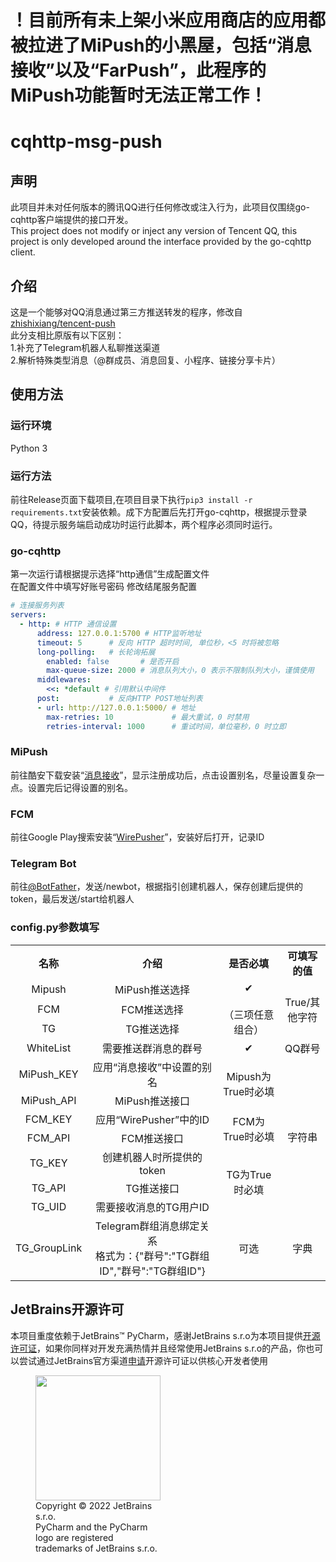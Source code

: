 # ！目前所有未上架小米应用商店的应用都被拉进了MiPush的小黑屋，包括“消息接收”以及“FarPush”，此程序的MiPush功能暂时无法正常工作！
# cqhttp-msg-push
## 声明
此项目并未对任何版本的腾讯QQ进行任何修改或注入行为，此项目仅围绕go-cqhttp客户端提供的接口开发。<br>
This project does not modify or inject any version of Tencent QQ, this project is only developed around the interface provided by the go-cqhttp client.
## 介绍
这是一个能够对QQ消息通过第三方推送转发的程序，修改自<a href="https://github.com/zhishixiang/tencent-push">zhishixiang/tencent-push</a>
<br>此分支相比原版有以下区别：  
1.补充了Telegram机器人私聊推送渠道<br>
2.解析特殊类型消息（@群成员、消息回复、小程序、链接分享卡片）<br>
## 使用方法
### 运行环境
Python 3
### 运行方法
前往Release页面下载项目,在项目目录下执行`pip3 install -r requirements.txt`安装依赖。成下方配置后先打开go-cqhttp，根据提示登录QQ，待提示服务端启动成功时运行此脚本，两个程序必须同时运行。
### go-cqhttp
第一次运行请根据提示选择“http通信”生成配置文件<br>
在配置文件中填写好账号密码 修改结尾服务配置
```yaml
# 连接服务列表
servers:
  - http: # HTTP 通信设置
      address: 127.0.0.1:5700 # HTTP监听地址
      timeout: 5      # 反向 HTTP 超时时间, 单位秒，<5 时将被忽略
      long-polling:   # 长轮询拓展
        enabled: false       # 是否开启
        max-queue-size: 2000 # 消息队列大小，0 表示不限制队列大小，谨慎使用
      middlewares:
        <<: *default # 引用默认中间件
      post:           # 反向HTTP POST地址列表
      - url: http://127.0.0.1:5000/ # 地址
        max-retries: 10             # 最大重试，0 时禁用
        retries-interval: 1000      # 重试时间，单位毫秒，0 时立即
```
### MiPush
前往酷安下载安装“<a href="https://www.coolapk.com/apk/top.tdtt.news">消息接收</a>”，显示注册成功后，点击设置别名，尽量设置复杂一点。设置完后记得设置的别名。
### FCM
前往Google Play搜索安装“<a href="https://play.google.com/store/apps/details?id=com.mrivan.wirepusher">WirePusher</a>”，安装好后打开，记录ID
### Telegram Bot
前往<a href="https://t.me/BotFather">@BotFather</a>，发送/newbot，根据指引创建机器人，保存创建后提供的token，最后发送/start给机器人

### config.py参数填写
<table>
	<tr align="center">
	    <th>名称</th>
	    <th>介绍</th>
	    <th>是否必填</th>
	    <th>可填写的值</th>
	</tr>
	<tr align="center">
	    <td>Mipush</td>
	    <td>MiPush推送选择</td>
	    <td rowspan="3">✔<br/><br/>（三项任意组合）</td>
	    <td rowspan="3">True/其他字符</td>
	</tr>
	<tr align="center">
	    <td>FCM</td>
	    <td>FCM推送选择</td>
	</tr>
	<tr align="center">
	    <td>TG</td>
	    <td>TG推送选择</td>
	</tr>
  	<tr align="center">
	    <td>WhiteList</td>
	    <td>需要推送群消息的群号</td>
	    <td>✔</td>
	    <td>QQ群号</td>
	</tr>
	<tr align="center">
      	    <td>MiPush_KEY</td>
	    <td>应用“消息接收”中设置的别名</td>
	    <td rowspan="2">Mipush为True时必填</td>
	    <td rowspan="7">字符串</td>
	</tr>
  	<tr align="center">
	    <td>MiPush_API</td>
	    <td>MiPush推送接口</td>
	</tr>
	<tr align="center">
      	    <td>FCM_KEY</td>
	    <td>应用“WirePusher”中的ID</td>
	    <td rowspan="2">FCM为True时必填</td>
	</tr>
  	<tr align="center">
	    <td>FCM_API</td>
	    <td>FCM推送接口</td>
	</tr>
	<tr align="center">
	    <td>TG_KEY</td>
	    <td>创建机器人时所提供的token</td>
	    <td rowspan="3">TG为True时必填</td>
	</tr>
  	<tr align="center">
	    <td>TG_API</td>
	    <td>TG推送接口</td>
	</tr>
  	<tr align="center">
	    <td>TG_UID</td>
	    <td>需要接收消息的TG用户ID</td>
	</tr>
	<tr align="center">
	    <td>TG_GroupLink</td>
	    <td>Telegram群组消息绑定关系<br/>格式为：{"群号":"TG群组ID","群号":"TG群组ID"}</td>
	    <td>可选</td>
	    <td>字典</td>
	</tr>
</table>

## JetBrains开源许可
本项目重度依赖于JetBrains™ PyCharm，感谢JetBrains s.r.o为本项目提供[开源许可证](https://www.jetbrains.com/community/opensource/#support)，如果你同样对开发充满热情并且经常使用JetBrains s.r.o的产品，你也可以尝试通过JetBrains官方渠道[申请](https://www.jetbrains.com/shop/eform/opensource)开源许可证以供核心开发者使用


<figure style="width: min-content">
    <img src="https://resources.jetbrains.com/storage/products/company/brand/logos/PyCharm_icon.png" width="200" height="200">
    <figcaption>Copyright © 2022 JetBrains s.r.o. <br>PyCharm and the PyCharm logo are registered trademarks of JetBrains s.r.o.</figcaption>
</figure>
